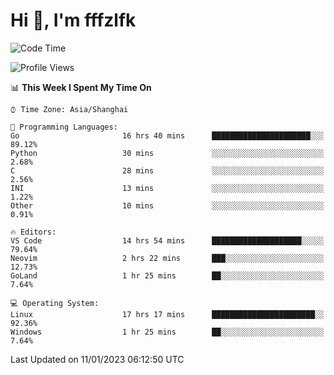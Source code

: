 # Hi 👋, I'm fffzlfk

<!--START_SECTION:waka-->
![Code Time](http://img.shields.io/badge/Code%20Time-27%20hrs%2030%20mins-blue)

![Profile Views](http://img.shields.io/badge/Profile%20Views-4-blue)

📊 **This Week I Spent My Time On** 

```text
⌚︎ Time Zone: Asia/Shanghai

💬 Programming Languages: 
Go                       16 hrs 40 mins      ██████████████████████░░░   89.12% 
Python                   30 mins             ░░░░░░░░░░░░░░░░░░░░░░░░░   2.68% 
C                        28 mins             ░░░░░░░░░░░░░░░░░░░░░░░░░   2.56% 
INI                      13 mins             ░░░░░░░░░░░░░░░░░░░░░░░░░   1.22% 
Other                    10 mins             ░░░░░░░░░░░░░░░░░░░░░░░░░   0.91%

🔥 Editors: 
VS Code                  14 hrs 54 mins      ████████████████████░░░░░   79.64% 
Neovim                   2 hrs 22 mins       ███░░░░░░░░░░░░░░░░░░░░░░   12.73% 
GoLand                   1 hr 25 mins        ██░░░░░░░░░░░░░░░░░░░░░░░   7.64%

💻 Operating System: 
Linux                    17 hrs 17 mins      ███████████████████████░░   92.36% 
Windows                  1 hr 25 mins        ██░░░░░░░░░░░░░░░░░░░░░░░   7.64%

```


 Last Updated on 11/01/2023 06:12:50 UTC
<!--END_SECTION:waka-->

